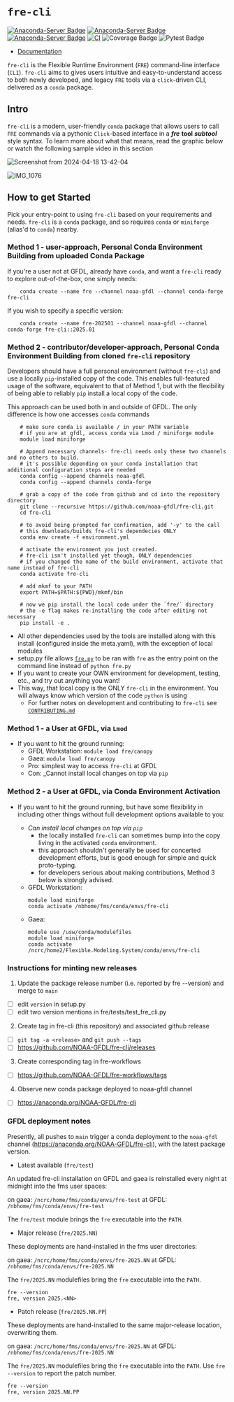 # **`fre-cli`**

<!-- from https://anaconda.org/NOAA-GFDL/fre-cli/badges -->
[![Anaconda-Server Badge](https://anaconda.org/noaa-gfdl/fre-cli/badges/version.svg)](https://anaconda.org/noaa-gfdl/fre-cli)
[![Anaconda-Server Badge](https://anaconda.org/noaa-gfdl/fre-cli/badges/latest_release_date.svg)](https://anaconda.org/noaa-gfdl/fre-cli)
[![Anaconda-Server Badge](https://anaconda.org/noaa-gfdl/fre-cli/badges/latest_release_relative_date.svg)](https://anaconda.org/noaa-gfdl/fre-cli)
[![CI](https://github.com/NOAA-GFDL/fre-cli/workflows/publish_conda/badge.svg)](https://github.com/NOAA-GFDL/fre-cli/actions?query=workflow%3Apublish_conda+branch%3Amain++)
![Coverage Badge](https://noaa-gfdl.github.io/fre-cli/_images/cov_badge.svg)
![Pytest Badge](https://noaa-gfdl.github.io/fre-cli/_images/pytest_badge.svg)

* [Documentation](https://noaa-gfdl.github.io/fre-cli/index.html)

`fre-cli` is the Flexible Runtime Environment (`FRE`) command-line interface (`CLI`). `fre-cli` aims to gives users intuitive and easy-to-understand access to both newly developed, and legacy `FRE` tools via a `click`-driven CLI, delivered as a `conda` package.

## **Intro**
`fre-cli` is a modern, user-friendly `conda` package that allows users to call `FRE` commands via a pythonic `Click`-based interface in a **_fre_** **tool** **_subtool_** style syntax. To learn more about what that means, read the graphic below or watch the following sample video in this section

![Screenshot from 2024-04-18 13-42-04](https://github.com/NOAA-GFDL/fre-cli/assets/98476720/43c028a6-4e6a-42fe-8bec-008b6758ea9b)

<!-- ![clidiagram](https://github.com/NOAA-GFDL/fre-cli/assets/98476720/04cd8ce1-dec8-457f-b8b7-544275e04f46) -->

![IMG_1076](https://github.com/NOAA-GFDL/fre-cli/assets/98476720/817cabe1-6e3b-4210-9874-b13f601265d6)

## **How to get Started**
Pick your entry-point to using `fre-cli` based on your requirements and needs. `fre-cli` is a `conda` package, and so requires
`conda` or `miniforge` (alias'd to `conda`) nearby.

### Method 1 - user-approach, Personal Conda Environment Building from uploaded Conda Package
If you're a user not at GFDL, already have `conda`, and want a `fre-cli` ready to explore out-of-the-box, one simply needs:
```
	conda create --name fre --channel noaa-gfdl --channel conda-forge fre-cli
```

If you wish to specify a specific version:
```
    conda create --name fre-202501 --channel noaa-gfdl --channel conda-forge fre-cli::2025.01
```

### Method 2 - contributor/developer-approach, Personal Conda Environment Building from cloned `fre-cli` repository
Developers should have a full personal environment (without `fre-cli`) and use a locally `pip`-installed copy of the code.
This enables full-featured usage of the software, equivalent to that of Method 1, but with the flexibility of being able
to reliably `pip` install a local copy of the code.

This approach can be used both in and outside of GFDL. The only difference is how one accesses `conda` commands
```
    # make sure conda is available / in your PATH variable
    # if you are at gfdl, access conda via Lmod / miniforge module
    module load miniforge
    
    # Append necessary channels- fre-cli needs only these two channels and no others to build.
	# it's possible depending on your conda installation that additional configuration steps are needed
    conda config --append channels noaa-gfdl
    conda config --append channels conda-forge

    # grab a copy of the code from github and cd into the repository directory
    git clone --recursive https://github.com/noaa-gfdl/fre-cli.git
    cd fre-cli

    # to avoid being prompted for confirmation, add '-y' to the call
	# this downloads/builds fre-cli's dependecies ONLY
    conda env create -f environment.yml

    # activate the environment you just created.
    # fre-cli isn't installed yet though, ONLY dependencies
    # if you changed the name of the build environment, activate that name instead of fre-cli
    conda activate fre-cli

    # add mkmf to your PATH
    export PATH=$PATH:${PWD}/mkmf/bin

    # now we pip install the local code under the `fre/` directory
	# the -e flag makes re-installing the code after editing not necessary
    pip install -e .
```

* All other dependencies used by the tools are installed along with this install (configured inside the meta.yaml), with the exception of local modules
* setup.py file allows [`fre.py`](https://github.com/NOAA-GFDL/fre-cli/blob/main/fre/fre.py) to be ran with `fre` as the entry point on the command line instead of `python fre.py`
* If you want to create your OWN environment for development, testing, etc., and try out anything you want!
* This way, that local copy is the ONLY `fre-cli` in the environment. You will always know which version of the code `python` is using
    - For further notes on development and contributing to `fre-cli` see [`CONTRIBUTING.md`](https://github.com/NOAA-GFDL/fre-cli/blob/main/CONTRIBUTING.md)

### Method 1 - a User at GFDL, via `Lmod`
* If you want to hit the ground running:
    - GFDL Workstation: `module load fre/canopy`
    - Gaea: `module load fre/canopy`
	- Pro: simplest way to access `fre-cli` at GFDL
    - Con: _Cannot install local changes on top via `pip`


### Method 2 - a User at GFDL, via Conda Environment Activation
* If you want to hit the ground running, but have some flexibility in including other things without full development options available to you:

    - _Can install local changes on top via `pip`_
	  - the locally installed `fre-cli` can sometimes bump into the copy living in the activated `conda` environment.
	  - this approach shouldn't generally be used for concerted development efforts, but is good enough for simple and quick proto-typing.
	  - for developers serious about making contributions, Method 3 below is strongly advised.
    - GFDL Workstation:
        ```
        module load miniforge
        conda activate /nbhome/fms/conda/envs/fre-cli
        ```
    - Gaea:
        ```
        module use /usw/conda/modulefiles
        module load miniforge
        conda activate /ncrc/home2/Flexible.Modeling.System/conda/envs/fre-cli
        ```




### Instructions for minting new releases

1. Update the package release number (i.e. reported by fre --version) and merge to `main`
- [ ] edit `version` in setup.py
- [ ] edit two version mentions in fre/tests/test_fre_cli.py

2. Create tag in fre-cli (this repository) and associated github release
- [ ] `git tag -a <release>` and `git push --tags`
- [ ] https://github.com/NOAA-GFDL/fre-cli/releases

3. Create corresponding tag in fre-workflows
- [ ] https://github.com/NOAA-GFDL/fre-workflows/tags

4. Observe new conda package deployed to noaa-gfdl channel
- [ ] https://anaconda.org/NOAA-GFDL/fre-cli

### GFDL deployment notes

Presently, all pushes to `main` trigger a conda deployment to the `noaa-gfdl` channel (https://anaconda.org/NOAA-GFDL/fre-cli),
with the latest package version.


* Latest available (`fre/test`)

An updated fre-cli installation on GFDL and gaea is reinstalled every night at midnight
into the fms user spaces:

on gaea: `/ncrc/home/fms/conda/envs/fre-test`
at GFDL: `/nbhome/fms/conda/envs/fre-test`

The `fre/test` module brings the `fre` executable into the `PATH`.

* Major release (`fre/2025.NN`)

These deployments are hand-installed in the fms user directories:

on gaea: `/ncrc/home/fms/conda/envs/fre-2025.NN`
at GFDL: `/nbhome/fms/conda/envs/fre-2025.NN`

The `fre/2025.NN` modulefiles bring the `fre` executable into the `PATH`.

```
fre --version
fre, version 2025.<NN>
```

* Patch release (`fre/2025.NN.PP`)

These deployments are hand-installed to the same major-release location,
overwriting them.

on gaea: `/ncrc/home/fms/conda/envs/fre-2025.NN`
at GFDL: `/nbhome/fms/conda/envs/fre-2025.NN`

The `fre/2025.NN` modulefiles bring the `fre` executable into the `PATH`.
Use `fre --version` to report the patch number.

```
fre --version
fre, version 2025.NN.PP
```
